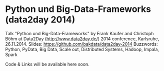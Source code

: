 Python und Big-Data-Frameworks (data2day 2014)
=============

Talk "Python und Big-Data-Frameworks" by Frank Kaufer and Christoph Böhm at Data2Day (http://www.data2day.de/) 2014 conference, Karlsruhe, 26.11.2014.
Slides: https://github.com/bakdata/data2day-2014
Buzzwords: Python, PyData, Big Data, Scale out, Distributed Systems, Hadoop, Impala, Spark

Code & Links will be available here soon.

